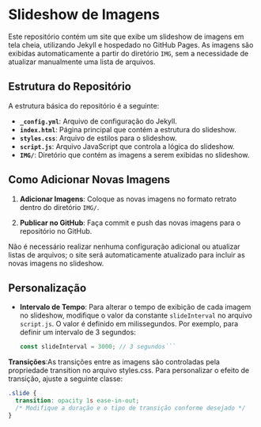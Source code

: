 # Slideshow de Imagens

Este repositório contém um site que exibe um slideshow de imagens em tela cheia, utilizando Jekyll e hospedado no GitHub Pages. As imagens são exibidas automaticamente a partir do diretório `IMG`, sem a necessidade de atualizar manualmente uma lista de arquivos.

## Estrutura do Repositório

A estrutura básica do repositório é a seguinte:


- **`_config.yml`**: Arquivo de configuração do Jekyll.
- **`index.html`**: Página principal que contém a estrutura do slideshow.
- **`styles.css`**: Arquivo de estilos para o slideshow.
- **`script.js`**: Arquivo JavaScript que controla a lógica do slideshow.
- **`IMG/`**: Diretório que contém as imagens a serem exibidas no slideshow.

## Como Adicionar Novas Imagens

1. **Adicionar Imagens**: Coloque as novas imagens no formato retrato dentro do diretório `IMG/`.

2. **Publicar no GitHub**: Faça commit e push das novas imagens para o repositório no GitHub.

Não é necessário realizar nenhuma configuração adicional ou atualizar listas de arquivos; o site será automaticamente atualizado para incluir as novas imagens no slideshow.

## Personalização

- **Intervalo de Tempo**: Para alterar o tempo de exibição de cada imagem no slideshow, modifique o valor da constante `slideInterval` no arquivo `script.js`. O valor é definido em milissegundos. Por exemplo, para definir um intervalo de 3 segundos:

  ```javascript
  const slideInterval = 3000; // 3 segundos```

**Transições**:As transições entre as imagens são controladas pela propriedade transition no arquivo styles.css. Para personalizar o efeito de transição, ajuste a seguinte classe:

  ```Css
.slide {
    transition: opacity 1s ease-in-out;
    /* Modifique a duração e o tipo de transição conforme desejado */
}
```

